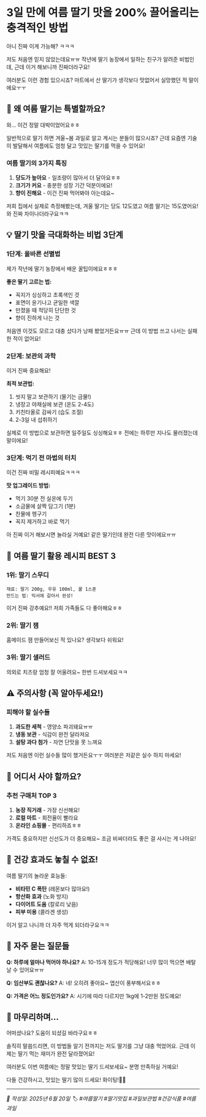 # 3일 만에 여름 딸기 맛을 200% 끌어올리는 충격적인 방법

아니 진짜 이게 가능해? ㅋㅋㅋ 

저도 처음엔 믿지 않았는데요ㅠㅠ 작년에 딸기 농장에서 일하는 친구가 알려준 비법인데, 근데 이거 해보니까 진짜더라구요!

여러분도 이런 경험 있으시죠? 마트에서 산 딸기가 생각보다 맛없어서 실망했던 적 말이에요ㅜㅜ

## 🍓 왜 여름 딸기는 특별할까요?

와... 이건 정말 대박이었어요ㅎㅎ 

일반적으로 딸기 하면 겨울~봄 과일로 알고 계시는 분들이 많으시죠? 근데 요즘엔 기술이 발달해서 여름에도 엄청 달고 맛있는 딸기를 먹을 수 있어요!

### 여름 딸기의 3가지 특징
1. **당도가 높아요** - 일조량이 많아서 더 달아요ㅎㅎ
2. **크기가 커요** - 충분한 성장 기간 덕분이에요!
3. **향이 진해요** - 이건 진짜 먹어봐야 아는데요~

저희 집에서 실제로 측정해봤는데, 겨울 딸기는 당도 12도였고 여름 딸기는 15도였어요! 와 진짜 차이나더라구요ㅋㅋ

## 💡 딸기 맛을 극대화하는 비법 3단계

### 1단계: 올바른 선별법
제가 작년에 딸기 농장에서 배운 꿀팁이에요ㅎㅎㅎ

**좋은 딸기 고르는 법:**
- 꼭지가 싱싱하고 초록색인 것
- 표면이 윤기나고 균일한 색깔
- 만졌을 때 적당히 단단한 것
- 향이 진하게 나는 것

처음엔 이것도 모르고 대충 샀다가 낭패 봤었거든요ㅠㅠ 근데 이 방법 쓰고 나서는 실패한 적이 없어요!

### 2단계: 보관의 과학
이거 진짜 중요해요! 

**최적 보관법:**
1. 씻지 말고 보관하기 (물기는 금물!)
2. 냉장고 야채실에 보관 (온도 2-4도)
3. 키친타올로 감싸기 (습도 조절)
4. 2-3일 내 섭취하기

실제로 이 방법으로 보관하면 일주일도 싱싱해요ㅎㅎ 전에는 하루만 지나도 물러졌는데 말이에요!

### 3단계: 먹기 전 마법의 터치
이건 진짜 비밀 레시피예요ㅋㅋㅋ

**맛 업그레이드 방법:**
- 먹기 30분 전 실온에 두기
- 소금물에 살짝 담그기 (1분)
- 찬물에 헹구기
- 꼭지 제거하고 바로 먹기

아 진짜 이거 해보시면 놀라실 거예요! 같은 딸기인데 완전 다른 맛이에요ㅠㅠ

## 🎯 여름 딸기 활용 레시피 BEST 3

### 1위: 딸기 스무디
```
재료: 딸기 200g, 우유 100ml, 꿀 1스푼
만드는 법: 믹서에 갈아서 완성!
```

이거 진짜 강추예요!! 저희 가족들도 다 좋아해요ㅎㅎ

### 2위: 딸기 잼
홈메이드 잼 만들어보신 적 있나요? 생각보다 쉬워요!

### 3위: 딸기 샐러드
의외로 치즈랑 엄청 잘 어울려요~ 한번 드셔보세요ㅋㅋ

## ⚠️ 주의사항 (꼭 알아두세요!)

### 피해야 할 실수들
1. **과도한 세척** - 영양소 파괴돼요ㅠㅠ
2. **냉동 보관** - 식감이 완전 달라져요
3. **설탕 과다 첨가** - 자연 단맛을 못 느껴요

저도 처음엔 이런 실수들 많이 했거든요ㅜㅜ 여러분은 저같은 실수 하지 마세요!

## 🛒 어디서 사야 할까요?

### 추천 구매처 TOP 3
1. **농장 직거래** - 가장 신선해요!
2. **로컬 마트** - 회전율이 빨라요
3. **온라인 쇼핑몰** - 편리하죠ㅎㅎ

가격도 중요하지만 신선도가 더 중요해요~ 조금 비싸더라도 좋은 걸 사시는 게 나아요!

## 💪 건강 효과도 놓칠 수 없죠!

여름 딸기의 놀라운 효능들:
- **비타민 C 폭탄** (레몬보다 많아요!)
- **항산화 효과** (노화 방지)
- **다이어트 도움** (칼로리 낮음)
- **피부 미용** (콜라겐 생성)

이거 알고 나니까 더 자주 먹게 되더라구요ㅋㅋ

## 🤔 자주 묻는 질문들

**Q: 하루에 얼마나 먹어야 하나요?**
A: 10-15개 정도가 적당해요! 너무 많이 먹으면 배탈날 수 있어요ㅠㅠ

**Q: 임산부도 괜찮나요?**
A: 네! 오히려 좋아요~ 엽산이 풍부해서요ㅎㅎ

**Q: 가격은 어느 정도인가요?**
A: 시기에 따라 다르지만 1kg에 1-2만원 정도예요!

## 🎉 마무리하며...

어떠셨나요? 도움이 되셨길 바라구요ㅎㅎ

솔직히 말씀드리면, 이 방법들 알기 전까지는 저도 딸기를 그냥 대충 먹었어요. 근데 이제는 딸기 먹는 재미가 완전 달라졌어요!

여러분도 이번 여름에는 정말 맛있는 딸기 드셔보세요~ 분명 만족하실 거예요!

다들 건강하시고, 맛있는 딸기 많이 드세요! 화이팅!💪😊

---

*📌 작성일: 2025년 6월 20일*
*🏷️ #여름딸기 #딸기맛집 #과일보관법 #건강식품 #여름과일*